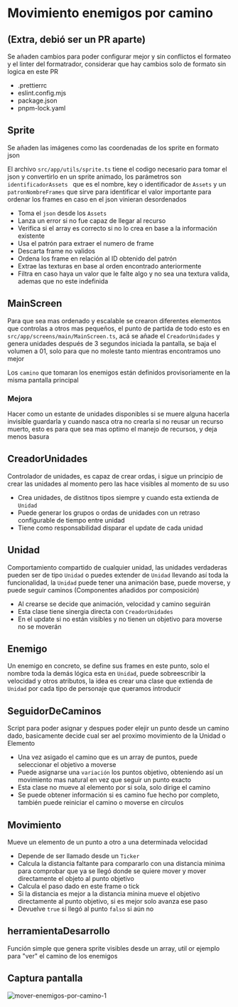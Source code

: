 # Movimiento enemigos por camino

## (Extra, debió ser un PR aparte)

Se añaden cambios para poder configurar mejor y sin conflictos el formateo y el linter del formatrador, considerar que hay cambios solo de formato sin logica en este PR

- .prettierrc
- eslint.config.mjs
- package.json
- pnpm-lock.yaml

## Sprite

Se añaden las imágenes como las coordenadas de los sprite en formato json

El archivo `src/app/utils/sprite.ts` tiene el codigo necesario para tomar el json y convertirlo en un sprite animado, los parámetros son `identificadorAssets ` que es el nombre, key o identificador de `Assets` y un `patronNombreFrames` que sirve para identificar el valor importante para ordenar los frames en caso en el json vinieran desordenados

- Toma el `json` desde los `Assets`
- Lanza un error si no fue capaz de llegar al recurso
- Verifica si el array es correcto si no lo crea en base a la información existente
- Usa el patrón para extraer el numero de frame
- Descarta frame no validos
- Ordena los frame en relación al ID obtenido del patrón
- Extrae las texturas en base al orden encontrado anteriormente
- Filtra en caso haya un valor que le falte algo y no sea una textura valida, ademas que no este indefinida

## MainScreen

Para que sea mas ordenado y escalable se crearon diferentes elementos que controlas a otros mas pequeños, el punto de partida de todo esto es en `src/app/screens/main/MainScreen.ts`, acá se añade el `CreadorUnidades` y genera unidades después de 3 segundos iniciada la pantalla, se baja el volumen a 01, solo para que no moleste tanto mientras encontramos uno mejor

Los `camino` que tomaran los enemigos están definidos provisoriamente en la misma pantalla principal

### Mejora

Hacer como un estante de unidades disponibles si se muere alguna hacerla invisible guardarla y cuando nasca otra no crearla si no reusar un recurso muerto, esto es para que sea mas optimo el manejo de recursos, y deja menos basura

## CreadorUnidades

Controlador de unidades, es capaz de crear ordas, i sigue un principio de crear las unidades al momento pero las hace visibles al momento de su uso

- Crea unidades, de distitnos tipos siempre y cuando esta extienda de `Unidad`
- Puede generar los grupos o ordas de unidades con un retraso configurable de tiempo entre unidad
- Tiene como responsabilidad disparar el update de cada unidad

## Unidad

Comportamiento compartido de cualquier unidad, las unidades verdaderas pueden ser de tipo `Unidad` o puedes extender de `Unidad` llevando así toda la funcionalidad, la `Unidad` puede tener una animación base, puede moverse, y puede seguir caminos (Componentes añadidos por composición)

- Al crearse se decide que animación, velocidad y camino seguirán
- Esta clase tiene sinergia directa con `CreadorUnidades`
- En el update si no están visibles y no tienen un objetivo para moverse no se moverán

## Enemigo

Un enemigo en concreto, se define sus frames en este punto, solo el nombre toda la demás lógica esta en `Unidad`, puede sobreescribir la velocidad y otros atributos, la idea es crear una clase que extienda de `Unidad` por cada tipo de personaje que queramos introducir

## SeguidorDeCaminos

Script para poder asignar y despues poder elejir un punto desde un camino dado, basicamente decide cual ser ael proximo movimiento de la Unidad o Elemento

- Una vez asigado el camino que es un array de puntos, puede seleccionar el objetivo a moverse
- Puede asignarse una `variación` los puntos objetivo, obteniendo así un movimiento mas natural en vez que seguir un punto exacto
- Esta clase no mueve al elemento por si sola, solo dirige el camino
- Se puede obtener información si es camino fue hecho por completo, también puede reiniciar el camino o moverse en círculos

## Movimiento

Mueve un elemento de un punto a otro a una determinada velocidad

- Depende de ser llamado desde un `Ticker`
- Calcula la distancia faltante para compararlo con una distancia minima para comprobar que ya se llegó donde se quiere mover y mover directamente el objeto al punto objetivo
- Calcula el paso dado en este frame o tick
- Si la distancia es mejor a la distancia mínina mueve el objetivo directamente al punto objetivo, si es mejor solo avanza ese paso
- Devuelve `true` si llegó al punto `falso` si aún no

## herramientaDesarrollo

Función simple que genera sprite visibles desde un array, util or ejemplo para "ver" el camino de los enemigos

## Captura pantalla

![mover-enemigos-por-camino-1](https://github.com/user-attachments/assets/0f44fc56-6d07-4764-ae92-044cef047b43)
